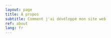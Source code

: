 ```yaml
---
layout: page
title: À propos
subtitle: Comment j'ai dévéloppé mon site web
ref: about
lang: fr
---
```



